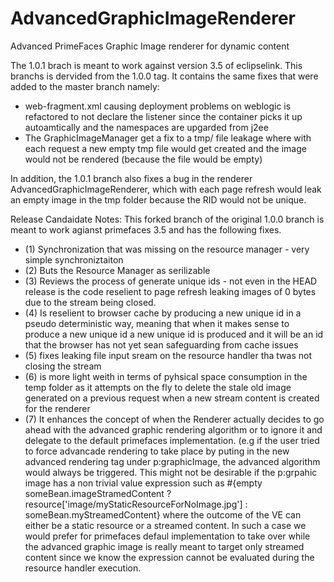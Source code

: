 AdvancedGraphicImageRenderer
============================

Advanced PrimeFaces Graphic Image renderer for dynamic content


The 1.0.1 brach is meant to work against version 3.5 of eclipselink.
This branchs is dervided from the 1.0.0 tag.
It contains the same fixes that were added to the master branch namely:
<ul>
  <li> web-fragment.xml causing deployment problems on weblogic is refactored to not declare the listener since the container picks it up autoamtically and the namespaces are upgarded from j2ee
  <li> The GraphicImageManager get a fix to a tmp/ file leakage where with each request a new empty tmp file would get created and the image would not be rendered (because the file would be empty)
</ul>


In addition, the 1.0.1 branch also fixes a bug in the renderer AdvancedGraphicImageRenderer, which with each page refresh would leak an empty image in the tmp folder because the RID would not be unique.


<p> Release Candaidate Notes:
This forked branch of the original 1.0.0 branch is meant to work agianst primefaces 3.5 and has the following fixes.

<ul>
<li>
(1) Synchronization that was missing on the resource manager - very simple synchroniztaiton
<li>(2) Buts the Resource Manager as serilizable
<li>(3) Reviews the process of generate unique ids - not even in the HEAD release is the code reselient to page refresh leaking images of 0 bytes due to the stream being closed.
<li>(4) Is reselient to browser cache by producing a new unique id in a pseudo deterministic way, meaning that when it makes sense to produce a new unique id a new unique id is produced and it will be an id that the browser has not yet sean safeguarding from cache issues
<li>(5) fixes leaking file input sream on the resource handler tha twas not closing the stream
<li>(6) is more light weith in terms of pyhsical space consumption in the temp folder as it attempts on the fly to delete the stale old image generated on a previous request when a new stream content is created for the renderer
<li>(7) It enhances the concept of when the Renderer actually decides to go ahead with the advanced graphic rendering algorithm or to ignore it and delegate to the default primefaces implementation.  (e.g if the user tried to force advancade rendering to take place by puting in the new advanced rendering tag under p:graphicImage, the advanced algorithm would always be triggered. This might not be desirable if the p:grpahic image has a non trivial value expression such as
#{empty someBean.imageStramedContent ? resource['image/myStaticResourceForNoImage.jpg'] : someBean.myStreamedContent} where the outcome of the VE can either be a static resource or a streamed content. In such a case we would prefer for primefaces defaul implementation to take over while the advanced graphic image is really meant to target only streamed content since we know the expression cannot be evaluated during the resource handler execution.

</ul>

